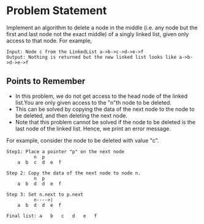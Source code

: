 # Problem Statement

Implement an algorithm to delete a node in the middle (i.e. any node but the first and last node not the exact middle) of a singly linked list, given only access to that node.
For example,

    Input: Node c from the LinkedList a->b->c->d->e->f
    Output: Nothing is returned but the new linked list looks like a->b->d->e->f

## Points to Remember

* In this problem, we do not get access to the head node of the linked list.You are only given access to the "n"th node to be deleted.
* This can be solved by copying the data of the next node to the node to be deleted, and then deleting the next node.
* Note that this problem cannot be solved if the node to be deleted is the last node of the linked list. Hence, we print an error message.

For example, consider the node to be deleted with value "c".

    
    Step1: Place a pointer "p" on the next node
              n  p
        a  b  c  d  e  f

    Step 2: Copy the data of the next node to node n.
              n  p
        a  b  d  d  e  f

    Step 3: Set n.next to p.next
              n---->| 
        a  b  d  d  e  f

    Final list: a   b   c   d   e   f
